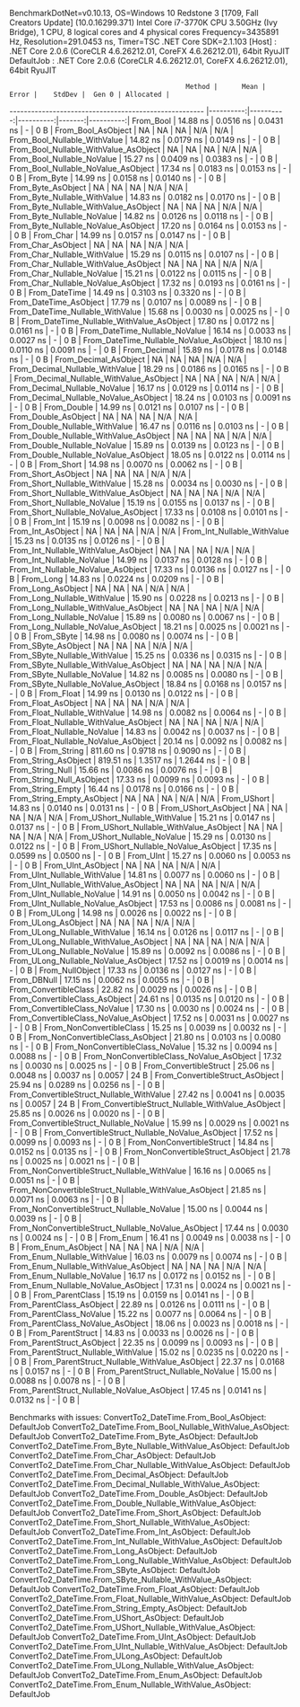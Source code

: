
BenchmarkDotNet=v0.10.13, OS=Windows 10 Redstone 3 [1709, Fall Creators Update] (10.0.16299.371)
Intel Core i7-3770K CPU 3.50GHz (Ivy Bridge), 1 CPU, 8 logical cores and 4 physical cores
Frequency=3435891 Hz, Resolution=291.0453 ns, Timer=TSC
.NET Core SDK=2.1.103
  [Host]     : .NET Core 2.0.6 (CoreCLR 4.6.26212.01, CoreFX 4.6.26212.01), 64bit RyuJIT
  DefaultJob : .NET Core 2.0.6 (CoreCLR 4.6.26212.01, CoreFX 4.6.26212.01), 64bit RyuJIT


                                                Method |      Mean |     Error |    StdDev |  Gen 0 | Allocated |
------------------------------------------------------ |----------:|----------:|----------:|-------:|----------:|
                                             From_Bool |  14.88 ns | 0.0516 ns | 0.0431 ns |      - |       0 B |
                                    From_Bool_AsObject |        NA |        NA |        NA |    N/A |       N/A |
                          From_Bool_Nullable_WithValue |  14.82 ns | 0.0179 ns | 0.0149 ns |      - |       0 B |
                 From_Bool_Nullable_WithValue_AsObject |        NA |        NA |        NA |    N/A |       N/A |
                            From_Bool_Nullable_NoValue |  15.27 ns | 0.0409 ns | 0.0383 ns |      - |       0 B |
                   From_Bool_Nullable_NoValue_AsObject |  17.34 ns | 0.0183 ns | 0.0153 ns |      - |       0 B |
                                             From_Byte |  14.99 ns | 0.0158 ns | 0.0140 ns |      - |       0 B |
                                    From_Byte_AsObject |        NA |        NA |        NA |    N/A |       N/A |
                          From_Byte_Nullable_WithValue |  14.83 ns | 0.0182 ns | 0.0170 ns |      - |       0 B |
                 From_Byte_Nullable_WithValue_AsObject |        NA |        NA |        NA |    N/A |       N/A |
                            From_Byte_Nullable_NoValue |  14.82 ns | 0.0126 ns | 0.0118 ns |      - |       0 B |
                   From_Byte_Nullable_NoValue_AsObject |  17.20 ns | 0.0164 ns | 0.0153 ns |      - |       0 B |
                                             From_Char |  14.99 ns | 0.0157 ns | 0.0147 ns |      - |       0 B |
                                    From_Char_AsObject |        NA |        NA |        NA |    N/A |       N/A |
                          From_Char_Nullable_WithValue |  15.29 ns | 0.0115 ns | 0.0107 ns |      - |       0 B |
                 From_Char_Nullable_WithValue_AsObject |        NA |        NA |        NA |    N/A |       N/A |
                            From_Char_Nullable_NoValue |  15.21 ns | 0.0122 ns | 0.0115 ns |      - |       0 B |
                   From_Char_Nullable_NoValue_AsObject |  17.32 ns | 0.0193 ns | 0.0161 ns |      - |       0 B |
                                         From_DateTime |  14.49 ns | 0.3103 ns | 0.3320 ns |      - |       0 B |
                                From_DateTime_AsObject |  17.79 ns | 0.0107 ns | 0.0089 ns |      - |       0 B |
                      From_DateTime_Nullable_WithValue |  15.68 ns | 0.0030 ns | 0.0025 ns |      - |       0 B |
             From_DateTime_Nullable_WithValue_AsObject |  17.80 ns | 0.0172 ns | 0.0161 ns |      - |       0 B |
                        From_DateTime_Nullable_NoValue |  16.14 ns | 0.0033 ns | 0.0027 ns |      - |       0 B |
               From_DateTime_Nullable_NoValue_AsObject |  18.10 ns | 0.0110 ns | 0.0091 ns |      - |       0 B |
                                          From_Decimal |  15.89 ns | 0.0178 ns | 0.0148 ns |      - |       0 B |
                                 From_Decimal_AsObject |        NA |        NA |        NA |    N/A |       N/A |
                       From_Decimal_Nullable_WithValue |  18.29 ns | 0.0186 ns | 0.0165 ns |      - |       0 B |
              From_Decimal_Nullable_WithValue_AsObject |        NA |        NA |        NA |    N/A |       N/A |
                         From_Decimal_Nullable_NoValue |  16.17 ns | 0.0129 ns | 0.0114 ns |      - |       0 B |
                From_Decimal_Nullable_NoValue_AsObject |  18.24 ns | 0.0103 ns | 0.0091 ns |      - |       0 B |
                                           From_Double |  14.99 ns | 0.0121 ns | 0.0107 ns |      - |       0 B |
                                  From_Double_AsObject |        NA |        NA |        NA |    N/A |       N/A |
                        From_Double_Nullable_WithValue |  16.47 ns | 0.0116 ns | 0.0103 ns |      - |       0 B |
               From_Double_Nullable_WithValue_AsObject |        NA |        NA |        NA |    N/A |       N/A |
                          From_Double_Nullable_NoValue |  15.89 ns | 0.0139 ns | 0.0123 ns |      - |       0 B |
                 From_Double_Nullable_NoValue_AsObject |  18.05 ns | 0.0122 ns | 0.0114 ns |      - |       0 B |
                                            From_Short |  14.98 ns | 0.0070 ns | 0.0062 ns |      - |       0 B |
                                   From_Short_AsObject |        NA |        NA |        NA |    N/A |       N/A |
                         From_Short_Nullable_WithValue |  15.28 ns | 0.0034 ns | 0.0030 ns |      - |       0 B |
                From_Short_Nullable_WithValue_AsObject |        NA |        NA |        NA |    N/A |       N/A |
                           From_Short_Nullable_NoValue |  15.19 ns | 0.0155 ns | 0.0137 ns |      - |       0 B |
                  From_Short_Nullable_NoValue_AsObject |  17.33 ns | 0.0108 ns | 0.0101 ns |      - |       0 B |
                                              From_Int |  15.19 ns | 0.0098 ns | 0.0082 ns |      - |       0 B |
                                     From_Int_AsObject |        NA |        NA |        NA |    N/A |       N/A |
                           From_Int_Nullable_WithValue |  15.23 ns | 0.0135 ns | 0.0126 ns |      - |       0 B |
                  From_Int_Nullable_WithValue_AsObject |        NA |        NA |        NA |    N/A |       N/A |
                             From_Int_Nullable_NoValue |  14.99 ns | 0.0137 ns | 0.0128 ns |      - |       0 B |
                    From_Int_Nullable_NoValue_AsObject |  17.33 ns | 0.0136 ns | 0.0127 ns |      - |       0 B |
                                             From_Long |  14.83 ns | 0.0224 ns | 0.0209 ns |      - |       0 B |
                                    From_Long_AsObject |        NA |        NA |        NA |    N/A |       N/A |
                          From_Long_Nullable_WithValue |  15.90 ns | 0.0228 ns | 0.0213 ns |      - |       0 B |
                 From_Long_Nullable_WithValue_AsObject |        NA |        NA |        NA |    N/A |       N/A |
                            From_Long_Nullable_NoValue |  15.89 ns | 0.0080 ns | 0.0067 ns |      - |       0 B |
                   From_Long_Nullable_NoValue_AsObject |  18.21 ns | 0.0025 ns | 0.0021 ns |      - |       0 B |
                                            From_SByte |  14.98 ns | 0.0080 ns | 0.0074 ns |      - |       0 B |
                                   From_SByte_AsObject |        NA |        NA |        NA |    N/A |       N/A |
                         From_SByte_Nullable_WithValue |  15.25 ns | 0.0336 ns | 0.0315 ns |      - |       0 B |
                From_SByte_Nullable_WithValue_AsObject |        NA |        NA |        NA |    N/A |       N/A |
                           From_SByte_Nullable_NoValue |  14.82 ns | 0.0085 ns | 0.0080 ns |      - |       0 B |
                  From_SByte_Nullable_NoValue_AsObject |  18.84 ns | 0.0168 ns | 0.0157 ns |      - |       0 B |
                                            From_Float |  14.99 ns | 0.0130 ns | 0.0122 ns |      - |       0 B |
                                   From_Float_AsObject |        NA |        NA |        NA |    N/A |       N/A |
                         From_Float_Nullable_WithValue |  14.98 ns | 0.0082 ns | 0.0064 ns |      - |       0 B |
                From_Float_Nullable_WithValue_AsObject |        NA |        NA |        NA |    N/A |       N/A |
                           From_Float_Nullable_NoValue |  14.83 ns | 0.0042 ns | 0.0037 ns |      - |       0 B |
                  From_Float_Nullable_NoValue_AsObject |  20.14 ns | 0.0092 ns | 0.0082 ns |      - |       0 B |
                                           From_String | 811.60 ns | 0.9718 ns | 0.9090 ns |      - |       0 B |
                                  From_String_AsObject | 819.51 ns | 1.3517 ns | 1.2644 ns |      - |       0 B |
                                      From_String_Null |  15.66 ns | 0.0086 ns | 0.0076 ns |      - |       0 B |
                             From_String_Null_AsObject |  17.33 ns | 0.0099 ns | 0.0093 ns |      - |       0 B |
                                     From_String_Empty |  16.44 ns | 0.0178 ns | 0.0166 ns |      - |       0 B |
                            From_String_Empty_AsObject |        NA |        NA |        NA |    N/A |       N/A |
                                           From_UShort |  14.83 ns | 0.0140 ns | 0.0131 ns |      - |       0 B |
                                  From_UShort_AsObject |        NA |        NA |        NA |    N/A |       N/A |
                        From_UShort_Nullable_WithValue |  15.21 ns | 0.0147 ns | 0.0137 ns |      - |       0 B |
               From_UShort_Nullable_WithValue_AsObject |        NA |        NA |        NA |    N/A |       N/A |
                          From_UShort_Nullable_NoValue |  15.29 ns | 0.0130 ns | 0.0122 ns |      - |       0 B |
                 From_UShort_Nullable_NoValue_AsObject |  17.35 ns | 0.0599 ns | 0.0500 ns |      - |       0 B |
                                             From_UInt |  15.27 ns | 0.0060 ns | 0.0053 ns |      - |       0 B |
                                    From_UInt_AsObject |        NA |        NA |        NA |    N/A |       N/A |
                          From_UInt_Nullable_WithValue |  14.81 ns | 0.0077 ns | 0.0060 ns |      - |       0 B |
                 From_UInt_Nullable_WithValue_AsObject |        NA |        NA |        NA |    N/A |       N/A |
                            From_UInt_Nullable_NoValue |  14.91 ns | 0.0050 ns | 0.0042 ns |      - |       0 B |
                   From_UInt_Nullable_NoValue_AsObject |  17.53 ns | 0.0086 ns | 0.0081 ns |      - |       0 B |
                                            From_ULong |  14.98 ns | 0.0026 ns | 0.0022 ns |      - |       0 B |
                                   From_ULong_AsObject |        NA |        NA |        NA |    N/A |       N/A |
                         From_ULong_Nullable_WithValue |  16.14 ns | 0.0126 ns | 0.0117 ns |      - |       0 B |
                From_ULong_Nullable_WithValue_AsObject |        NA |        NA |        NA |    N/A |       N/A |
                           From_ULong_Nullable_NoValue |  15.89 ns | 0.0092 ns | 0.0086 ns |      - |       0 B |
                  From_ULong_Nullable_NoValue_AsObject |  17.52 ns | 0.0019 ns | 0.0014 ns |      - |       0 B |
                                       From_NullObject |  17.33 ns | 0.0136 ns | 0.0127 ns |      - |       0 B |
                                           From_DBNull |  17.15 ns | 0.0062 ns | 0.0055 ns |      - |       0 B |
                                 From_ConvertibleClass |  22.82 ns | 0.0029 ns | 0.0026 ns |      - |       0 B |
                        From_ConvertibleClass_AsObject |  24.61 ns | 0.0135 ns | 0.0120 ns |      - |       0 B |
                         From_ConvertibleClass_NoValue |  17.30 ns | 0.0030 ns | 0.0024 ns |      - |       0 B |
                From_ConvertibleClass_NoValue_AsObject |  17.52 ns | 0.0031 ns | 0.0027 ns |      - |       0 B |
                              From_NonConvertibleClass |  15.25 ns | 0.0039 ns | 0.0032 ns |      - |       0 B |
                     From_NonConvertibleClass_AsObject |  21.80 ns | 0.0103 ns | 0.0080 ns |      - |       0 B |
                      From_NonConvertibleClass_NoValue |  15.32 ns | 0.0094 ns | 0.0088 ns |      - |       0 B |
             From_NonConvertibleClass_NoValue_AsObject |  17.32 ns | 0.0030 ns | 0.0025 ns |      - |       0 B |
                                From_ConvertibleStruct |  25.06 ns | 0.0048 ns | 0.0037 ns | 0.0057 |      24 B |
                       From_ConvertibleStruct_AsObject |  25.94 ns | 0.0289 ns | 0.0256 ns |      - |       0 B |
             From_ConvertibleStruct_Nullable_WithValue |  27.42 ns | 0.0041 ns | 0.0035 ns | 0.0057 |      24 B |
    From_ConvertibleStruct_Nullable_WithValue_AsObject |  25.85 ns | 0.0026 ns | 0.0020 ns |      - |       0 B |
               From_ConvertibleStruct_Nullable_NoValue |  15.99 ns | 0.0029 ns | 0.0021 ns |      - |       0 B |
      From_ConvertibleStruct_Nullable_NoValue_AsObject |  17.52 ns | 0.0099 ns | 0.0093 ns |      - |       0 B |
                             From_NonConvertibleStruct |  14.84 ns | 0.0152 ns | 0.0135 ns |      - |       0 B |
                    From_NonConvertibleStruct_AsObject |  21.78 ns | 0.0025 ns | 0.0021 ns |      - |       0 B |
          From_NonConvertibleStruct_Nullable_WithValue |  16.16 ns | 0.0065 ns | 0.0051 ns |      - |       0 B |
 From_NonConvertibleStruct_Nullable_WithValue_AsObject |  21.85 ns | 0.0071 ns | 0.0063 ns |      - |       0 B |
            From_NonConvertibleStruct_Nullable_NoValue |  15.00 ns | 0.0044 ns | 0.0039 ns |      - |       0 B |
   From_NonConvertibleStruct_Nullable_NoValue_AsObject |  17.44 ns | 0.0030 ns | 0.0024 ns |      - |       0 B |
                                             From_Enum |  16.41 ns | 0.0049 ns | 0.0038 ns |      - |       0 B |
                                    From_Enum_AsObject |        NA |        NA |        NA |    N/A |       N/A |
                          From_Enum_Nullable_WithValue |  16.03 ns | 0.0079 ns | 0.0074 ns |      - |       0 B |
                 From_Enum_Nullable_WithValue_AsObject |        NA |        NA |        NA |    N/A |       N/A |
                            From_Enum_Nullable_NoValue |  16.17 ns | 0.0172 ns | 0.0152 ns |      - |       0 B |
                   From_Enum_Nullable_NoValue_AsObject |  17.31 ns | 0.0024 ns | 0.0021 ns |      - |       0 B |
                                      From_ParentClass |  15.19 ns | 0.0159 ns | 0.0141 ns |      - |       0 B |
                             From_ParentClass_AsObject |  22.89 ns | 0.0126 ns | 0.0111 ns |      - |       0 B |
                              From_ParentClass_NoValue |  15.22 ns | 0.0077 ns | 0.0064 ns |      - |       0 B |
                     From_ParentClass_NoValue_AsObject |  18.06 ns | 0.0023 ns | 0.0018 ns |      - |       0 B |
                                     From_ParentStruct |  14.83 ns | 0.0033 ns | 0.0026 ns |      - |       0 B |
                            From_ParentStruct_AsObject |  22.35 ns | 0.0099 ns | 0.0093 ns |      - |       0 B |
                  From_ParentStruct_Nullable_WithValue |  15.02 ns | 0.0235 ns | 0.0220 ns |      - |       0 B |
         From_ParentStruct_Nullable_WithValue_AsObject |  22.37 ns | 0.0168 ns | 0.0157 ns |      - |       0 B |
                    From_ParentStruct_Nullable_NoValue |  15.00 ns | 0.0088 ns | 0.0078 ns |      - |       0 B |
           From_ParentStruct_Nullable_NoValue_AsObject |  17.45 ns | 0.0141 ns | 0.0132 ns |      - |       0 B |

Benchmarks with issues:
  ConvertTo2_DateTime.From_Bool_AsObject: DefaultJob
  ConvertTo2_DateTime.From_Bool_Nullable_WithValue_AsObject: DefaultJob
  ConvertTo2_DateTime.From_Byte_AsObject: DefaultJob
  ConvertTo2_DateTime.From_Byte_Nullable_WithValue_AsObject: DefaultJob
  ConvertTo2_DateTime.From_Char_AsObject: DefaultJob
  ConvertTo2_DateTime.From_Char_Nullable_WithValue_AsObject: DefaultJob
  ConvertTo2_DateTime.From_Decimal_AsObject: DefaultJob
  ConvertTo2_DateTime.From_Decimal_Nullable_WithValue_AsObject: DefaultJob
  ConvertTo2_DateTime.From_Double_AsObject: DefaultJob
  ConvertTo2_DateTime.From_Double_Nullable_WithValue_AsObject: DefaultJob
  ConvertTo2_DateTime.From_Short_AsObject: DefaultJob
  ConvertTo2_DateTime.From_Short_Nullable_WithValue_AsObject: DefaultJob
  ConvertTo2_DateTime.From_Int_AsObject: DefaultJob
  ConvertTo2_DateTime.From_Int_Nullable_WithValue_AsObject: DefaultJob
  ConvertTo2_DateTime.From_Long_AsObject: DefaultJob
  ConvertTo2_DateTime.From_Long_Nullable_WithValue_AsObject: DefaultJob
  ConvertTo2_DateTime.From_SByte_AsObject: DefaultJob
  ConvertTo2_DateTime.From_SByte_Nullable_WithValue_AsObject: DefaultJob
  ConvertTo2_DateTime.From_Float_AsObject: DefaultJob
  ConvertTo2_DateTime.From_Float_Nullable_WithValue_AsObject: DefaultJob
  ConvertTo2_DateTime.From_String_Empty_AsObject: DefaultJob
  ConvertTo2_DateTime.From_UShort_AsObject: DefaultJob
  ConvertTo2_DateTime.From_UShort_Nullable_WithValue_AsObject: DefaultJob
  ConvertTo2_DateTime.From_UInt_AsObject: DefaultJob
  ConvertTo2_DateTime.From_UInt_Nullable_WithValue_AsObject: DefaultJob
  ConvertTo2_DateTime.From_ULong_AsObject: DefaultJob
  ConvertTo2_DateTime.From_ULong_Nullable_WithValue_AsObject: DefaultJob
  ConvertTo2_DateTime.From_Enum_AsObject: DefaultJob
  ConvertTo2_DateTime.From_Enum_Nullable_WithValue_AsObject: DefaultJob
